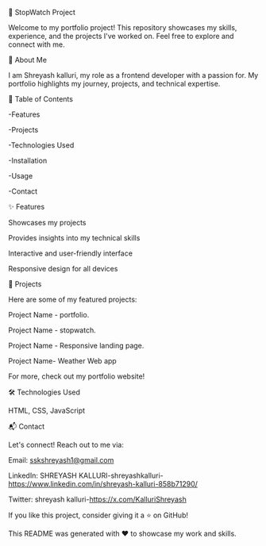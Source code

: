 🌟 StopWatch Project

Welcome to my portfolio project! This repository showcases my skills, experience, and the projects I've worked on. Feel free to explore and connect with me.

🚀 About Me

I am Shreyash kalluri,  my role as a frontend developer with a passion for. My portfolio highlights my journey, projects, and technical expertise.

📌 Table of Contents

-Features

-Projects

-Technologies Used

-Installation

-Usage

-Contact

✨ Features

Showcases my  projects

Provides insights into my technical skills

Interactive and user-friendly interface

Responsive design for all devices

💼 Projects

Here are some of my featured projects:

Project Name - portfolio.

Project Name - stopwatch.

Project Name - Responsive landing page.

Project Name- Weather Web app

For more, check out my portfolio website!

🛠️ Technologies Used

HTML, CSS, JavaScript


📬 Contact

Let's connect! Reach out to me via:

Email: sskshreyash1@gmail.com

LinkedIn: SHREYASH KALLURI-shreyashkalluri-https://www.linkedin.com/in/shreyash-kalluri-858b71290/

Twitter: shreyash kalluri-https://x.com/KalluriShreyash

If you like this project, consider giving it a ⭐ on GitHub!

This README was generated with ❤️ to showcase my work and skills.
